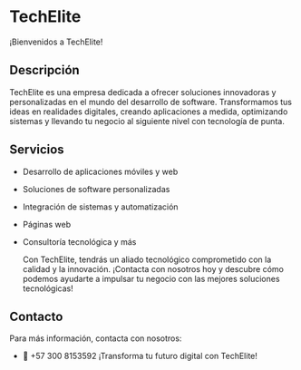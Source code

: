 # TechElite

¡Bienvenidos a TechElite!

## Descripción

TechElite es una empresa dedicada a ofrecer soluciones innovadoras y personalizadas en el mundo del desarrollo de software. Transformamos tus ideas en realidades digitales, creando aplicaciones a medida, optimizando sistemas y llevando tu negocio al siguiente nivel con tecnología de punta.

## Servicios

- Desarrollo de aplicaciones móviles y web
- Soluciones de software personalizadas
- Integración de sistemas y automatización
- Páginas web
- Consultoría tecnológica y más

  Con TechElite, tendrás un aliado tecnológico comprometido con la calidad y la innovación. ¡Contacta con nosotros hoy y descubre cómo podemos ayudarte a impulsar tu negocio con las mejores soluciones tecnológicas!

## Contacto

Para más información, contacta con nosotros:

- 📱 +57 300 8153592
¡Transforma tu futuro digital con TechElite!    
